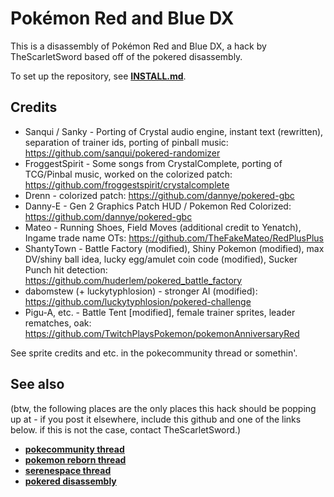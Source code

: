 # Pokémon Red and Blue DX

This is a disassembly of Pokémon Red and Blue DX, a hack by TheScarletSword based off of the pokered disassembly.

To set up the repository, see [**INSTALL.md**](INSTALL.md).

## Credits

* Sanqui / Sanky - Porting of Crystal audio engine, instant text (rewritten), separation of trainer ids, porting of pinball music: https://github.com/sanqui/pokered-randomizer
* FroggestSpirit - Some songs from CrystalComplete, porting of TCG/Pinbal music, worked on the colorized patch: https://github.com/froggestspirit/crystalcomplete
* Drenn - colorized patch: https://github.com/dannye/pokered-gbc
* Danny-E - Gen 2 Graphics Patch HUD / Pokemon Red Colorized: https://github.com/dannye/pokered-gbc
* Mateo - Running Shoes, Field Moves (additional credit to Yenatch), Ingame trade name OTs: https://github.com/TheFakeMateo/RedPlusPlus
* ShantyTown - Battle Factory (modified), Shiny Pokemon (modified), max DV/shiny ball idea, lucky egg/amulet coin code (modified), Sucker Punch hit detection: https://github.com/huderlem/pokered_battle_factory
* dabomstew (+ luckytyphlosion) - stronger AI (modified): https://github.com/luckytyphlosion/pokered-challenge
* Pigu-A, etc. - Battle Tent [modified], female trainer sprites, leader rematches, oak: https://github.com/TwitchPlaysPokemon/pokemonAnniversaryRed

See sprite credits and etc. in the pokecommunity thread or somethin'.

## See also

(btw, the following places are the only places this hack should be popping up at - if you post it elsewhere, include this github and one of the links below. if this is not the case, contact TheScarletSword.)

* [**pokecommunity thread**][pokecommunity]
* [**pokemon reborn thread**][reborn]
* [**serenespace thread**][serenespace]
* [**pokered disassembly**][pokered]

[pokecommunity]: http://www.pokecommunity.com/showthread.php?t=360339
[reborn]: http://www.pokemonreborn.com/forum/index.php?showtopic=19254
[serenespace]: http://s15.zetaboards.com/SereneSpace/topic/8289096/1/
[pokered]: https://github.com/pret/pokered
